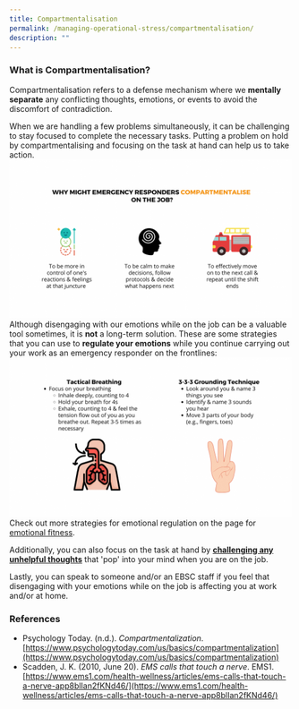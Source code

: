 ```yaml
---
title: Compartmentalisation
permalink: /managing-operational-stress/compartmentalisation/
description: ""
---
```

### What is Compartmentalisation?
Compartmentalisation refers to a defense mechanism where we **mentally separate** any conflicting thoughts, emotions, or events to avoid the discomfort of contradiction. 

When we are handling a few problems simultaneously, it can be challenging to stay focused to complete the necessary tasks. Putting a problem on hold by compartmentalising and focusing on the task at hand can help us to take action.
![](/images/compartmentalisation%201%20(3).png)
Although disengaging with our emotions while on the job can be a valuable tool sometimes, it is **not** a long-term solution. 
These are some strategies that you can use to **regulate your emotions** while you continue carrying out your work as an emergency responder on the frontlines: 
![](/images/compartmentalisation%202.png) 
Check out more strategies for emotional regulation on the page for [emotional fitness](/being-a-resilient-responder/emotional-fitness).

Additionally, you can also focus on the task at hand by **[challenging any unhelpful thoughts](/being-a-resilient-responder/mental-fitness)** that 'pop' into your mind when you are on the job. 

Lastly, you can speak to someone and/or an EBSC staff if you feel that disengaging with your emotions while on the job is affecting you at work and/or at home.

### References
* Psychology Today. (n.d.). *Compartmentalization*. [https://www.psychologytoday.com/us/basics/compartmentalization](https://www.psychologytoday.com/us/basics/compartmentalization)
* Scadden, J. K. (2010, June 20). *EMS calls that touch a nerve*. EMS1. [https://www.ems1.com/health-wellness/articles/ems-calls-that-touch-a-nerve-app8blIan2fKNd46/](https://www.ems1.com/health-wellness/articles/ems-calls-that-touch-a-nerve-app8blIan2fKNd46/)